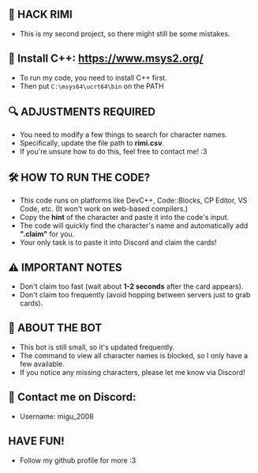 ## 🚀 HACK RIMI  
- This is my second project, so there might still be some mistakes.  

## 🔗 Install C++: https://www.msys2.org/  
- To run my code, you need to install C++ first.
- Then put `C:\msys64\ucrt64\bin` on the PATH

## 🔍 ADJUSTMENTS REQUIRED  
- You need to modify a few things to search for character names.  
- Specifically, update the file path to **rimi.csv**.  
- If you're unsure how to do this, feel free to contact me! :3  

## 🛠️ HOW TO RUN THE CODE?  
- This code runs on platforms like DevC++, Code::Blocks, CP Editor, VS Code, etc.
  (It won't work on web-based compilers.)  
- Copy the **hint** of the character and paste it into the code's input.  
- The code will quickly find the character's name and automatically add **".claim"** for you.  
- Your only task is to paste it into Discord and claim the cards!  

## ⚠️ IMPORTANT NOTES  
- Don't claim too fast (wait about **1-2 seconds** after the card appears).  
- Don't claim too frequently (avoid hopping between servers just to grab cards).  

## 🤖 ABOUT THE BOT  
- This bot is still small, so it's updated frequently.  
- The command to view all character names is blocked, so I only have a few available.  
- If you notice any missing characters, please let me know via Discord!  

## 📩 Contact me on Discord:  
- Username: migu_2008  

## HAVE FUN!
- Follow my github profile for more :3

